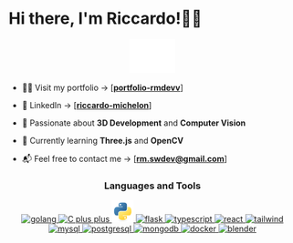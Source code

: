 <h1>Hi there, I'm Riccardo!👋🤠</h1>

<p align="center">
    <img src="img/rm.svg" alt="drawing" width="80"/>
</p>

- 👨‍💻 Visit my portfolio → [[**portfolio-rmdevv**](https://portfolio-rmdevv.vercel.app/)]

- 💼 LinkedIn → [[**riccardo-michelon**](https://www.linkedin.com/in/riccardo-michelon/)]

- 🚩 Passionate about **3D Development** and **Computer Vision**

- 🌱 Currently learning **Three.js** and **OpenCV**

- 📬 Feel free to contact me → [[**rm.swdev@gmail.com**](mailto:rm.swdev@gmail.com)]

<h3 align="center">Languages and Tools</h3>
<p align="center">
    <a href="https://go.dev/" target="_blank" rel="noreferrer">
        <img src="https://www.vectorlogo.zone/logos/golang/golang-official.svg" alt="golang" width="38" height="38"/>
    </a>
    <a href="https://cplusplus.com/" target="_blank" rel="noreferrer">
        <img src="https://www.vectorlogo.zone/logos/isocpp/isocpp-icon.svg" alt="C plus plus" width="38" height="38"/>
    </a>
    <a href="https://www.python.org" target="_blank" rel="noreferrer">
        <img src="https://raw.githubusercontent.com/devicons/devicon/master/icons/python/python-original.svg" alt="python" width="38" height="38"/>
    </a>
    <a href="https://flask.palletsprojects.com/" target="_blank" rel="noreferrer">
        <img src="https://www.vectorlogo.zone/logos/pocoo_flask/pocoo_flask-icon.svg" alt="flask" width="38" height="38"/>
    </a>
    <a href="https://www.typescriptlang.org/" target="_blank" rel="noreferrer">
        <img src="https://www.vectorlogo.zone/logos/typescriptlang/typescriptlang-icon.svg" alt="typescript" width="38" height="38"/>
    </a>
    <a href="https://reactjs.org/" target="_blank" rel="noreferrer">
        <img src="https://www.vectorlogo.zone/logos/reactjs/reactjs-icon.svg" alt="react" width="38" height="38"/>
    </a>
    <a href="https://tailwindcss.com/" target="_blank" rel="noreferrer">
        <img src="https://www.vectorlogo.zone/logos/tailwindcss/tailwindcss-icon.svg" alt="tailwind" width="38" height="38"/>
    </a>
    <a href="https://www.mysql.com/" target="_blank" rel="noreferrer">
        <img src="https://www.vectorlogo.zone/logos/mysql/mysql-icon.svg" alt="mysql" width="38" height="38"/>
    </a>
    <a href="https://www.postgresql.org" target="_blank" rel="noreferrer">
        <img src="https://www.vectorlogo.zone/logos/postgresql/postgresql-icon.svg" alt="postgresql" width="38" height="38"/>
    </a>
    <a href="https://www.mongodb.com/" target="_blank" rel="noreferrer">
        <img src="https://www.vectorlogo.zone/logos/mongodb/mongodb-icon.svg" alt="mongodb" width="38" height="38"/>
    </a>
    <a href="https://www.docker.com/" target="_blank" rel="noreferrer">
        <img src="https://www.vectorlogo.zone/logos/docker/docker-icon.svg" alt="docker" width="38" height="38"/>
    </a>
    <a href="https://www.blender.org/" target="_blank" rel="noreferrer">
        <img src="https://download.blender.org/branding/community/blender_community_badge_white.svg" alt="blender" width="38" height="38"/>
    </a>
</p>

